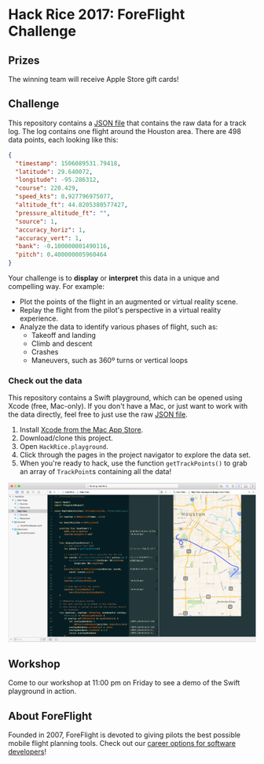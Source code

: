 # Hack Rice 2017: ForeFlight Challenge

## Prizes

The winning team will receive Apple Store gift cards!

## Challenge

This repository contains a [JSON file](https://github.com/foreflight/HackRice2017/blob/master/HackRice.playground/Resources/convertcsv.json) that contains the raw data for a track log. The log contains one flight around the Houston area. There are 498 data points, each looking like this:

```json
{
  "timestamp": 1506089531.79418,
  "latitude": 29.640072,
  "longitude": -95.286312,
  "course": 220.429,
  "speed_kts": 0.927796975077,
  "altitude_ft": 44.8205380577427,
  "pressure_altitude_ft": "",
  "source": 1,
  "accuracy_horiz": 1,
  "accuracy_vert": 1,
  "bank": -0.100000001490116,
  "pitch": 0.400000005960464
}
```

Your challenge is to **display** or **interpret** this data in a unique and compelling way. For example:

- Plot the points of the flight in an augmented or virtual reality scene.
- Replay the flight from the pilot's perspective in a virtual reality experience.
- Analyze the data to identify various phases of flight, such as:
    - Takeoff and landing
    - Climb and descent
    - Crashes
    - Maneuvers, such as 360º turns or vertical loops

### Check out the data

This repository contains a Swift playground, which can be opened using Xcode (free, Mac-only). If you don't have a Mac, or just want to work with the data directly, feel free to just use the raw [JSON file](https://github.com/foreflight/HackRice2017/blob/master/HackRice.playground/Resources/convertcsv.json).

1. Install [Xcode from the Mac App Store](https://itunes.apple.com/us/app/xcode/id497799835?mt=12).
1. Download/clone this project.
1. Open `HackRice.playground`.
1. Click through the pages in the project navigator to explore the data set.
1. When you're ready to hack, use the function `getTrackPoints()` to grab an array of `TrackPoint`s containing all the data!

![Playground in action](playground.png)

## Workshop

Come to our workshop at 11:00 pm on Friday to see a demo of the Swift playground in action.

## About ForeFlight

Founded in 2007, ForeFlight is devoted to giving pilots the best possible mobile flight planning tools. Check out our [career options for software developers](https://www.foreflight.com/about/careers/)!
